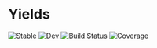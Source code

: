# Yields

[![Stable](https://img.shields.io/badge/docs-stable-blue.svg)](https://alecloudenback.github.io/Yields.jl/stable)
[![Dev](https://img.shields.io/badge/docs-dev-blue.svg)](https://alecloudenback.github.io/Yields.jl/dev)
[![Build Status](https://github.com/alecloudenback/Yields.jl/workflows/CI/badge.svg)](https://github.com/alecloudenback/Yields.jl/actions)
[![Coverage](https://codecov.io/gh/alecloudenback/Yields.jl/branch/master/graph/badge.svg)](https://codecov.io/gh/alecloudenback/Yields.jl)
